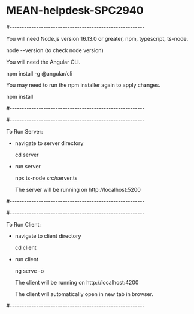 # MEAN-helpdesk-SPC2940

#--------------------------------------------------------

You will need Node.js version 16.13.0 or greater, npm, typescript, ts-node.

  node --version (to check node version)


You will need the Angular CLI.

  npm install -g @angular/cli

You may need to run the npm installer again to apply changes.

  npm install

#--------------------------------------------------------


#--------------------------------------------------------

To Run Server:

- navigate to server directory

  cd server


- run server

  npx ts-node src/server.ts

  The server will be running on http://localhost:5200

#--------------------------------------------------------



#--------------------------------------------------------

To Run Client:

- navigate to client directory

  cd client


- run client

  ng serve -o

  The client will be running on http://localhost:4200

  The client will automatically open in new tab in browser.

#--------------------------------------------------------

